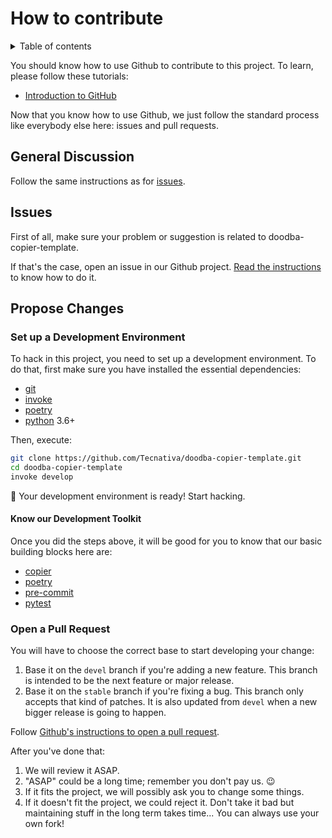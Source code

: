 # How to contribute

<details>
<!-- prettier-ignore-start -->
<!-- START doctoc generated TOC please keep comment here to allow auto update -->
<!-- DON'T EDIT THIS SECTION, INSTEAD RE-RUN doctoc TO UPDATE -->
<summary>Table of contents</summary>

- [General Discussion](#general-discussion)
- [Issues](#issues)
- [Propose Changes](#propose-changes)
  - [Set up a Development Environment](#set-up-a-development-environment)
    - [Know our Development Toolkit](#know-our-development-toolkit)
  - [Open a Pull Request](#open-a-pull-request)

<!-- END doctoc generated TOC please keep comment here to allow auto update -->
<!-- prettier-ignore-end -->
</details>

You should know how to use Github to contribute to this project. To learn, please follow
these tutorials:

- [Introduction to GitHub](https://lab.github.com/githubtraining/introduction-to-github)

Now that you know how to use Github, we just follow the standard process like everybody
else here: issues and pull requests.

## General Discussion

Follow the same instructions as for [issues](#issues).

## Issues

First of all, make sure your problem or suggestion is related to doodba-copier-template.

If that's the case, open an issue in our Github project.
[Read the instructions](https://help.github.com/en/github/managing-your-work-on-github/creating-an-issue)
to know how to do it.

## Propose Changes

### Set up a Development Environment

To hack in this project, you need to set up a development environment. To do that, first
make sure you have installed the essential dependencies:

- [git](https://git-scm.com/)
- [invoke](https://www.pyinvoke.org/)
- [poetry](https://python-poetry.org/)
- [python](https://www.python.org/) 3.6+

Then, execute:

```bash
git clone https://github.com/Tecnativa/doodba-copier-template.git
cd doodba-copier-template
invoke develop
```

🎉 Your development environment is ready! Start hacking.

#### Know our Development Toolkit

Once you did the steps above, it will be good for you to know that our basic building
blocks here are:

- [copier](https://github.com/pykong/copier)
- [poetry](https://python-poetry.org/)
- [pre-commit](https://pre-commit.com/)
- [pytest](https://docs.pytest.org/)

### Open a Pull Request

You will have to choose the correct base to start developing your change:

1. Base it on the `devel` branch if you're adding a new feature. This branch is intended
   to be the next feature or major release.
1. Base it on the `stable` branch if you're fixing a bug. This branch only accepts that
   kind of patches. It is also updated from `devel` when a new bigger release is going
   to happen.

Follow
[Github's instructions to open a pull request](https://help.github.com/en/github/collaborating-with-issues-and-pull-requests/creating-a-pull-request).

After you've done that:

1. We will review it ASAP.
1. "ASAP" could be a long time; remember you don't pay us. 😉
1. If it fits the project, we will possibly ask you to change some things.
1. If it doesn't fit the project, we could reject it. Don't take it bad but maintaining
   stuff in the long term takes time... You can always use your own fork!
